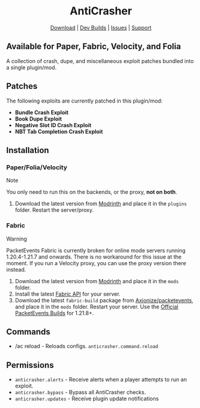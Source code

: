 <div align="center">
    <h1>AntiCrasher</h1>
    <div>
        <a href="https://modrinth.com/plugin/anticrasher/versions">Download</a>
        <span> | </span>
        <a href="https://github.com/smashyalts/AntiCrasher/actions/workflows/ci.yml?query=branch%3Adev+is%3Asuccess">Dev Builds</a>
        <span> | </span>
        <a href="https://github.com/smashyalts/AntiCrasher/issues">Issues</a>
        <span> | </span>
        <a href="https://discord.gg/FJ3EVbA25d">Support</a>
    </div>
</div>

## Available for Paper, Fabric, Velocity, and Folia
A collection of crash, dupe, and miscellaneous exploit patches bundled into a single plugin/mod.

## Patches
The following exploits are currently patched in this plugin/mod:
- **Bundle Crash Exploit**
- **Book Dupe Exploit**
- **Negative Slot ID Crash Exploit**
- **NBT Tab Completion Crash Exploit**

## Installation
### Paper/Folia/Velocity
>[!NOTE]
>You only need to run this on the backends, or the proxy, **not on both**.

1. Download the latest version from [Modrinth](https://modrinth.com/plugin/anticrasher/versions?l=spigot&l=purpur&l=paper&l=bukkit&l=folia) and place it in the `plugins` folder. Restart the server/proxy.

### Fabric
>[!WARNING]
> PacketEvents Fabric is currently broken for online mode servers running 1.20.4-1.21.7 and onwards.
> There is no workaround for this issue at the moment. If you run a Velocity proxy, you can use the proxy version there instead.

1. Download the latest version from [Modrinth](https://modrinth.com/plugin/anticrasher/versions?l=fabric) and place it in the `mods` folder.
2. Install the latest [Fabric API](https://modrinth.com/mod/fabric-api/versions) for your server.
3. Download the latest `fabric-build` package from [Axionize/packetevents](https://github.com/Axionize/packetevents/actions/workflows/gradle-publish.yml?query=branch%3Afix%2Ffabric-events+is%3Asuccess), and place it in the `mods` folder. Restart your server.
   Use the [Official PacketEvents Builds](https://modrinth.com/plugin/packetevents) for 1.21.8+.

## Commands
- /ac reload - Reloads configs. `anticrasher.command.reload`

## Permissions
- `anticrasher.alerts` - Receive alerts when a player attempts to run an exploit.
- `anticrasher.bypass` - Bypass all AntiCrasher checks.
- `anticrasher.updates` - Receive plugin update notifications